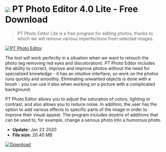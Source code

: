 # ![](https://cdn.softexe.net/static/icon/1/pt-photo-editor-11143.png) PT Photo Editor 4.0 Lite - Free Download

> PT Photo Editor Lite is a free program for editing photos, thanks to which we will remove various imperfections from selected images.

[![PT Photo Editor](https://gallery.dpcdn.pl/imgc/Tools/71238/g_-_420x350_1.5_-_x20160904235952_0.png)](https://softexe.net/win/multimedia/graphics-design/pt-photo-editor:pppdc.html)

The tool will work perfectly in a situation when we want to retouch the photo (eg removing red eyes and discoloration). PT Photo Editor includes the ability to correct, improve and improve photos without the need for specialized knowledge - it has an intuitive interface, so work on the photos runs quickly and smoothly. Eliminating unwanted objects is done with a brush - you can use it also when working on a picture with a complicated background.
 
 PT Photo Editor allows you to adjust the saturation of colors, lighting or contrast, and also allows you to reduce noise. In addition, the user has the option to add various effects to specific parts of the image in order to improve their visual appeal. The program includes dozens of additions that can be used to, for example, change a serious photo into a humorous photo.


- **Update:** Jan 23 2020
- **File size:** 20.40 MB

[![Download](https://cdn.softexe.net/static/img/download.png)](https://softexe.net/win/multimedia/graphics-design/pt-photo-editor:pppdc.html)


